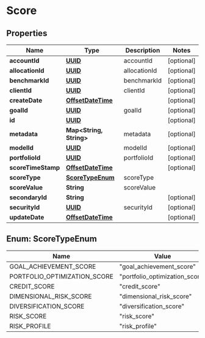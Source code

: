 
# Score

## Properties
Name | Type | Description | Notes
------------ | ------------- | ------------- | -------------
**accountId** | [**UUID**](UUID.md) | accountId |  [optional]
**allocationId** | [**UUID**](UUID.md) | allocationId |  [optional]
**benchmarkId** | [**UUID**](UUID.md) | benchmarkId |  [optional]
**clientId** | [**UUID**](UUID.md) | clientId |  [optional]
**createDate** | [**OffsetDateTime**](OffsetDateTime.md) |  |  [optional]
**goalId** | [**UUID**](UUID.md) | goalId |  [optional]
**id** | [**UUID**](UUID.md) |  |  [optional]
**metadata** | **Map&lt;String, String&gt;** | metadata |  [optional]
**modelId** | [**UUID**](UUID.md) | modelId |  [optional]
**portfolioId** | [**UUID**](UUID.md) | portfolioId |  [optional]
**scoreTimeStamp** | [**OffsetDateTime**](OffsetDateTime.md) |  |  [optional]
**scoreType** | [**ScoreTypeEnum**](#ScoreTypeEnum) | scoreType | 
**scoreValue** | **String** | scoreValue | 
**secondaryId** | **String** |  |  [optional]
**securityId** | [**UUID**](UUID.md) | securityId |  [optional]
**updateDate** | [**OffsetDateTime**](OffsetDateTime.md) |  |  [optional]


<a name="ScoreTypeEnum"></a>
## Enum: ScoreTypeEnum
Name | Value
---- | -----
GOAL_ACHIEVEMENT_SCORE | &quot;goal_achievement_score&quot;
PORTFOLIO_OPTIMIZATION_SCORE | &quot;portfolio_optimization_score&quot;
CREDIT_SCORE | &quot;credit_score&quot;
DIMENSIONAL_RISK_SCORE | &quot;dimensional_risk_score&quot;
DIVERSIFICATION_SCORE | &quot;diversification_score&quot;
RISK_SCORE | &quot;risk_score&quot;
RISK_PROFILE | &quot;risk_profile&quot;



